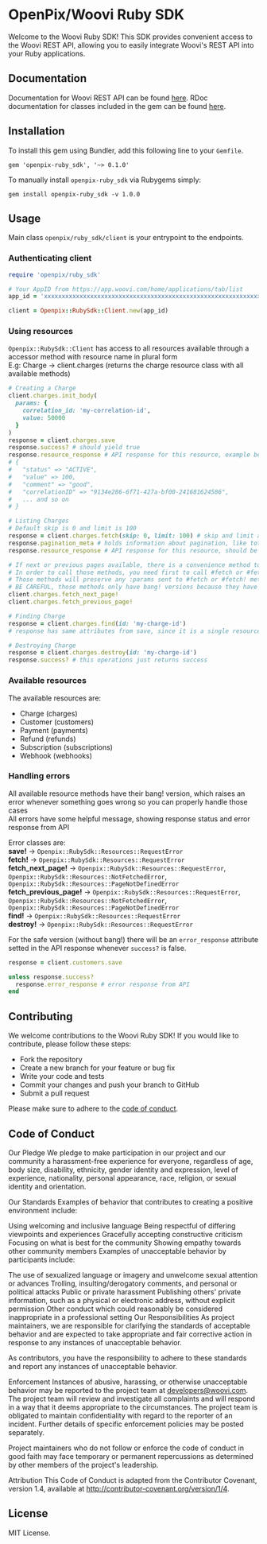 # OpenPix/Woovi Ruby SDK
Welcome to the Woovi Ruby SDK! This SDK provides convenient access to the Woovi REST API, allowing you to easily integrate Woovi's REST API into your Ruby applications.

## Documentation
Documentation for Woovi REST API can be found [here](https://developers.woovi.com/api).
RDoc documentation for classes included in the gem can be found [here]().

## Installation
To install this gem using Bundler, add this following line to your `Gemfile`.
```shell
gem 'openpix-ruby_sdk', '~> 0.1.0'
```

To manually install `openpix-ruby_sdk` via Rubygems simply:
```shell
gem install openpix-ruby_sdk -v 1.0.0
```

## Usage
Main class `openpix/ruby_sdk/client` is your entrypoint to the endpoints.
### Authenticating client
```ruby
require 'openpix/ruby_sdk'

# Your AppID from https://app.woovi.com/home/applications/tab/list
app_id = 'xxxxxxxxxxxxxxxxxxxxxxxxxxxxxxxxxxxxxxxxxxxxxxxxxxxxxxxxxxxxxxxxxxxxxxxxxxxxxxxxxxxxxxxxxxxxxxxxxxxxxxxxxxxxxxxxxxxxxxxxxxxxxxxxxxxxxxxxxxxx'

client = Openpix::RubySdk::Client.new(app_id)
```
### Using resources
`Openpix::RubySdk::Client` has access to all resources available through a accessor method with resource name in plural form   
E.g: Charge -> client.charges (returns the charge resource class with all available methods)
```ruby
# Creating a Charge
client.charges.init_body(
  params: {
    correlation_id: 'my-correlation-id',
    value: 50000
  }
)
response = client.charges.save
response.success? # should yield true
response.resource_response # API response for this resource, example bellow \/
# {
#   "status" => "ACTIVE",
#   "value" => 100,
#   "comment" => "good",
#   "correlationID" => "9134e286-6f71-427a-bf00-241681624586",
#   ... and so on
# }

# Listing Charges
# Default skip is 0 and limit is 100
response = client.charges.fetch(skip: 0, limit: 100) # skip and limit are pagination params, https://developers.woovi.com/api#tag/charge/paths/~1api~1v1~1charge/get
response.pagination_meta # holds information about pagination, like total, hasNextPage and so on
response.resource_response # API response for this resource, should be an array

# If next or previous pages available, there is a convenience method to fetch next or previous pages
# In order to call those methods, you need first to call #fetch or #fetch! to set the pagination params
# Those methods will preserve any :params sent to #fetch or #fetch! method
# BE CAREFUL, those methods only have bang! versions because they have a strong dependency on #fetch, handle properly their errors
client.charges.fetch_next_page!
client.charges.fetch_previous_page!

# Finding Charge
response = client.charges.find(id: 'my-charge-id')
# response has same attributes from save, since it is a single resource response

# Destroying Charge
response = client.charges.destroy(id: 'my-charge-id')
response.success? # this operations just returns success
```
### Available resources
The available resources are:
- Charge (charges)
- Customer (customers)
- Payment (payments)
- Refund (refunds)
- Subscription (subscriptions)
- Webhook (webhooks)
### Handling errors
All available resource methods have their bang! version, which raises an error whenever something goes wrong so you can properly handle those cases   
All errors have some helpful message, showing response status and error response from API

Error classes are:   
**save!** -> `Openpix::RubySdk::Resources::RequestError`   
**fetch!** -> `Openpix::RubySdk::Resources::RequestError`   
**fetch_next_page!** -> `Openpix::RubySdk::Resources::RequestError`, `Openpix::RubySdk::Resources::NotFetchedError`, `Openpix::RubySdk::Resources::PageNotDefinedError`   
**fetch_previous_page!** -> `Openpix::RubySdk::Resources::RequestError`, `Openpix::RubySdk::Resources::NotFetchedError`, `Openpix::RubySdk::Resources::PageNotDefinedError`   
**find!** -> `Openpix::RubySdk::Resources::RequestError`   
**destroy!** -> `Openpix::RubySdk::Resources::RequestError`   

For the safe version (without bang!) there will be an `error_response` attribute setted in the API response whenever `success?` is false.
```ruby
response = client.customers.save

unless response.success?
  response.error_response # error response from API
end
```

## Contributing
We welcome contributions to the Woovi Ruby SDK! If you would like to contribute, please follow these steps:

- Fork the repository
- Create a new branch for your feature or bug fix
- Write your code and tests
- Commit your changes and push your branch to GitHub
- Submit a pull request

Please make sure to adhere to the [code of conduct](#code-of-conduct).

## Code of Conduct
Our Pledge
We pledge to make participation in our project and our community a harassment-free experience for everyone, regardless of age, body size, disability, ethnicity, gender identity and expression, level of experience, nationality, personal appearance, race, religion, or sexual identity and orientation.

Our Standards
Examples of behavior that contributes to creating a positive environment include:

Using welcoming and inclusive language
Being respectful of differing viewpoints and experiences
Gracefully accepting constructive criticism
Focusing on what is best for the community
Showing empathy towards other community members
Examples of unacceptable behavior by participants include:

The use of sexualized language or imagery and unwelcome sexual attention or advances
Trolling, insulting/derogatory comments, and personal or political attacks
Public or private harassment
Publishing others' private information, such as a physical or electronic address, without explicit permission
Other conduct which could reasonably be considered inappropriate in a professional setting
Our Responsibilities
As project maintainers, we are responsible for clarifying the standards of acceptable behavior and are expected to take appropriate and fair corrective action in response to any instances of unacceptable behavior.

As contributors, you have the responsibility to adhere to these standards and report any instances of unacceptable behavior.

Enforcement
Instances of abusive, harassing, or otherwise unacceptable behavior may be reported to the project team at <developers@woovi.com>. The project team will review and investigate all complaints and will respond in a way that it deems appropriate to the circumstances. The project team is obligated to maintain confidentiality with regard to the reporter of an incident. Further details of specific enforcement policies may be posted separately.

Project maintainers who do not follow or enforce the code of conduct in good faith may face temporary or permanent repercussions as determined by other members of the project's leadership.

Attribution
This Code of Conduct is adapted from the Contributor Covenant, version 1.4, available at http://contributor-covenant.org/version/1/4.

## License
MIT License.
